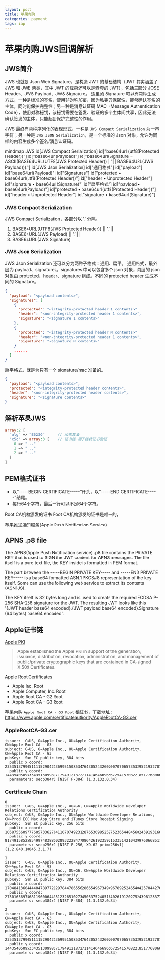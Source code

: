 ```yaml
---
layout: post
title: 苹果内购
categories: payment
tags: iap
---
```


# 苹果内购JWS回调解析

## JWS简介
JWS 也就是 Json Web Signature，是构造 JWT 的基础结构（JWT 其实涵盖了 JWS 和 JWE 两类，其中 JWT 的载荷还可以是嵌套的 JWT），包括三部分 JOSE Header、JWS Payload、JWS Signature。
这里的 Signature 可以有两种生成方式，一种是标准的签名，使用非对称加密，因为私钥的保密性，能够确认签名的主体，同时能保护完整性；另一种是消息认证码 MAC（Message Authentication Code），使用对称秘钥，该秘钥需要在签发、验证的多个主体间共享，因此无法确认签发的主体，只能起到保护完整性的作用。

JWS 最终有两种序列化的表现形式，一种是 `JWS Compact Serialization` 为一串字符；另一种是 `JWS JSON Serialization`，是一个标准的 Json 对象，允许为同样的内容生成多个签名/消息认证码。

<div class="mermaid">
mindmap
JWS
  id[JWS Compact Serialization]
    id["base64url (utf8(Protected Header))"]
    id["base64url(Payload)"]
    id["base64url(Signature = ASCII(BASE64URL(UTF8(JWS Protected Header)) ||'
|| BASE64URL(JWS Payload)))."]
  id[JWS Json Serialization]
    id["通用格式"]
      id["payload"]
        id["base64url(Payload)"]
      id["Signatures"]
        id["protected • base64url(utf8(Protected Header))"]
        id["header • Unprotected Header"]
        id["signature • base64url(Signature)"]
    id["扁平格式"]
      id["payload • base64url(Payload)"]
      id["protected • base64url(utf8(Protected Header))"]
      id["header • Unprotected Header"]
      id["signature • base64url(Signature)"]
</div>

### JWS Compact Serialization
JWS Compact Serialization，各部分以 ‘.’ 分隔。

1. BASE64URL(UTF8(JWS Protected Header)) || ’.’ ||
2. BASE64URL(JWS Payload) || ’.’ ||
3. BASE64URL(JWS Signature)

### JWS Json Serialization
JWS Json Serialization 还可以分为两种子格式：通用、扁平。
通用格式，最外层为 payload、signatures。signatures 中可以包含多个 json 对象，内层的 json 对象由 protected、header、signature 组成。不同的 protected header 生成不同的 Signature。
```json
{
  "payload": "<payload contents>",
  "signatures": [
    {
      "protected": "<integrity-protected header 1 contents>",
      "header": "<non-integrity-protected header 1 contents>",
      "signature": "<signature 1 contents>"
    },
    {
      "protected": "<integrity-protected header N contents>",
      "header": "<non-integrity-protected header 1 contents>",
      "signature": "<signature N contents>"
    }
    ......
  ]
}
```
扁平格式，就是为只有一个 signature/mac 准备的。
```json
{
  "payload": "<payload contents>",
  "protected": "<integrity-protected header contents>",
  "header": "<non-integrity-protected header contents>",
  "signature": "<signature contents>"
}
```

## 解析苹果JWS
```php
array:2 [
  "alg" => "ES256"      // 加密算法
  "x5c" => array:3 [    // 证书链 用于链状证书验证
    0 => "..."
    1 => "..."
    2 => "..."
  ]
]
```

## PEM格式证书

- 以“-----BEGIN CERTIFICATE-----”开头，以“-----END CERTIFICATE-----”结尾。
- 每行64个字符，最后一行可以不足64个字符。

Root CA机构颁发的证书
Root CA机构颁发的证书是唯一的，


苹果推送通知服务(Apple Push Notification Service)


## APNS .p8 file
The APNS(Apple Push Notification service) .p8 file contains the PRIVATE KEY that is used to SIGN the JWT content for APNS messages. The file itself is a pure text file, the KEY inside is formatted in PEM format.

The part between the -----BEGIN PRIVATE KEY----- and -----END PRIVATE KEY----- is a base64 formatted ASN.1 PKCS#8 representation of the key itself. Some can use the following web service to extract its contents (ASN1JS).

The KEY itself is 32 bytes long and is used to create the required ECDSA P-256 SHA-256 signature for the JWT. The resulting JWT looks like this '{JWT header base64 encoded}.{JWT payload base64 encoded}.Signature (64 bytes) base64 encoded'.

## Apple证书链

[Apple PKI](https://www.apple.com/certificateauthority/)

> Apple established the Apple PKI in support of the generation, issuance, distribution, revocation, administration, and management of public/private cryptographic keys that are contained in CA-signed X.509 Certificates.

Apple Root Certificates
- Apple Inc. Root
- Apple Computer, Inc. Root
- Apple Root CA - G2 Root
- Apple Root CA - G3 Root

苹果内购 `Apple Root CA - G3 Root` 根证书，下载地址：https://www.apple.com/certificateauthority/AppleRootCA-G3.cer

### AppleRootCA-G3.cer
```shell
issuer:  C=US, O=Apple Inc., OU=Apple Certification Authority, CN=Apple Root CA - G3
subject: C=US, O=Apple Inc., OU=Apple Certification Authority, CN=Apple Root CA - G3
pubKey:  Sun EC public key, 384 bits
  public x coord: 23535137990511115290421369951508534764305243260700707065735329521932707611771784158809154958913304282614187028787810
  public y coord: 14435405095334351309981717949121872711414646696567254157082218517768066483720066805545864120603492238635892368017969
  parameters: secp384r1 [NIST P-384] (1.3.132.0.34)
```

### Certificate Chain
```shell
0 
issuer:  C=US, O=Apple Inc., OU=G6, CN=Apple Worldwide Developer Relations Certification Authority
subject: C=US, O=Apple Inc., OU=Apple Worldwide Developer Relations, CN=Prod ECC Mac App Store and iTunes Store Receipt Signing
pubKey:  Sun EC public key, 256 bits
  public x coord: 105875560977760573362704110707492312876530985252752365448456824391931601077884
  public y coord: 81749158525854997483881028932228477086426192359215335142104399760668517099460
  parameters: secp256r1 [NIST P-256, X9.62 prime256v1] (1.2.840.10045.3.1.7)

1 
issuer:  C=US, O=Apple Inc., OU=Apple Certification Authority, CN=Apple Root CA - G3
subject: C=US, O=Apple Inc., OU=G6, CN=Apple Worldwide Developer Relations Certification Authority
pubKey:  Sun EC public key, 384 bits
  public x coord: 17048413604444047897729297844786556286654967349496789252465404257044270063863748188441962701023444208613540952382975
  public y coord: 27501656975681196006443512326510273450537524051640261912027524398123377119526819560606757859181150143046868151704136
  parameters: secp384r1 [NIST P-384] (1.3.132.0.34)

2 
issuer:  C=US, O=Apple Inc., OU=Apple Certification Authority, CN=Apple Root CA - G3
subject: C=US, O=Apple Inc., OU=Apple Certification Authority, CN=Apple Root CA - G3
pubKey:  Sun EC public key, 384 bits
  public x coord: 23535137990511115290421369951508534764305243260700707065735329521932707611771784158809154958913304282614187028787810
  public y coord: 14435405095334351309981717949121872711414646696567254157082218517768066483720066805545864120603492238635892368017969
  parameters: secp384r1 [NIST P-384] (1.3.132.0.34)
```
